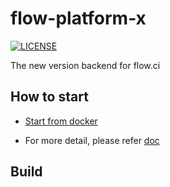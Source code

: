 flow-platform-x
============

[![LICENSE](https://img.shields.io/github/license/pingcap/tidb.svg)](https://github.com/pingcap/tidb/blob/master/LICENSE)  

The new version backend for flow.ci

## How to start

- [Start from docker](https://github.com/FlowCI/docker)

- For more detail, please refer [doc](https://github.com/flowci/docs)

## Build
